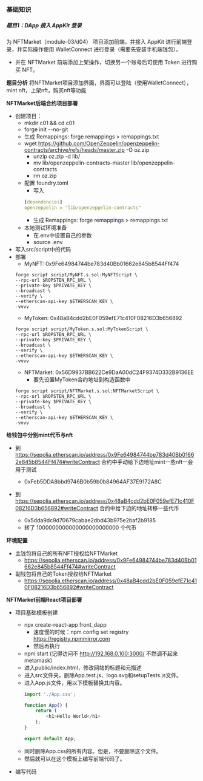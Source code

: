 

### 基础知识


##### 题目1：DApp 接入 AppKit 登录
为 NFTMarket（module-03/d04） 项目添加前端，并接入 AppKit 进行前端登录，并实际操作使用 WalletConnect 进行登录（需要先安装手机端钱包）。
- 并在 NFTMarket 前端添加上架操作，切换另一个账号后可使用 Token 进行购买 NFT。


**题目分析**
将NFTMarket项目添加界面，界面可以登陆（使用WalletConnect），mint nft，上架nft，购买nft等功能


**NFTMarket后端合约项目部署**
- 创建项目：
    - mkdir c01 && cd c01
    - forge init --no-git
    - 生成 Remappings: forge remappings > remappings.txt
    - wget https://github.com/OpenZeppelin/openzeppelin-contracts/archive/refs/heads/master.zip -O oz.zip
        - unzip oz.zip -d lib/
        - mv lib/openzeppelin-contracts-master lib/openzeppelin-contracts
        - rm oz.zip
    - 配置 foundry.toml
        - 写入
        ```yaml
        [dependencies]
        openzeppelin = "lib/openzeppelin-contracts"
        ```
        - 生成 Remappings: forge remappings > remappings.txt
    - 本地测试环境准备
        - 在.env中设置自己的参数
        - source .env
- 写入src/script中的代码
- 部署
    - MyNFT: 0x9Fe64984744be783d40Bb01662e845b8544Ff474
    ```
    forge script script/MyNFT.s.sol:MyNFTScript \
    --rpc-url $ROPSTEN_RPC_URL \
    --private-key $PRIVATE_KEY \
    --broadcast \
    --verify \
    --etherscan-api-key $ETHERSCAN_KEY \
    -vvvv
    ```
    - MyToken: 0x48aB4cdd2bE0F059efE71c410F08216D3b656892
    ```
    forge script script/MyToken.s.sol:MyTokenScript \
    --rpc-url $ROPSTEN_RPC_URL \
    --private-key $PRIVATE_KEY \
    --broadcast \
    --verify \
    --etherscan-api-key $ETHERSCAN_KEY \
    -vvvv
    ```
    - NFTMarket: 0x56D9937BB622Ce9DaA00dC24F9374D332B9136EE
        - 要先设置MyToken合约地址到构造函数中
    ```
    forge script script/NFTMarket.s.sol:NFTMarketScript \
    --rpc-url $ROPSTEN_RPC_URL \
    --private-key $PRIVATE_KEY \
    --broadcast \
    --verify \
    --etherscan-api-key $ETHERSCAN_KEY \
    -vvvv
    ```

**给钱包中分别mint代币与nft**
- 到 https://sepolia.etherscan.io/address/0x9Fe64984744be783d40Bb01662e845b8544Ff474#writeContract 合约中手动给下边地址mint一些nft一会用于测试
    - 0xFeb5DDA8bbd9746B0b59b0b84964AF37E9172A8C

- 到 https://sepolia.etherscan.io/address/0x48aB4cdd2bE0F059efE71c410F08216D3b656892#writeContract 合约中给下边的地址转移一些代币
    - 0x5dda9dc9d70679cabae2dbd43b975e2baf2b9185
    - 转了 1000000000000000000000000 个代币 

**环境配置**
- 主钱包将自己的所有NFT授权给NFTMarket
    - https://sepolia.etherscan.io/address/0x9Fe64984744be783d40Bb01662e845b8544Ff474#writeContract
- 副钱包将自己的Token授权给NFTMarket
    - https://sepolia.etherscan.io/address/0x48aB4cdd2bE0F059efE71c410F08216D3b656892#writeContract

**NFTMarket前端React项目部署**

- 项目基础模板创建
    - npx create-react-app front_dapp
        - 速度慢的时候：npm config set registry https://registry.npmmirror.com
        - 然后再执行
    - npm start (记得访问不 http://192.168.0.100:3000/ 不然调不起来metamask)
    - 进入public/index.html，修改网站的标题和元描述
    - 进入src文件夹，删除App.test.js、logo.svg和setupTests.js文件。
    - 进入App.js文件，用以下模板替换其内容。
        ``` Javascript
        import './App.css';

        function App() {
            return (
                <h1>Hello World</h1>
            );
        }

        export default App;
        ```
    - 同时删除App.css的所有内容。但是，不要删除这个文件。
    - 然后就可以在这个模板上编写前端代码了。

- 编写代码












